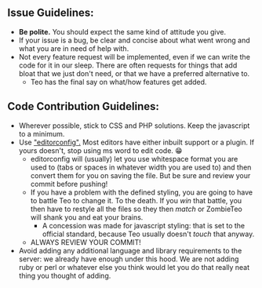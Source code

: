 ## Issue Guidelines:
* **Be polite.** You should expect the same kind of attitude you give.
* If your issue is a bug, be clear and concise about what went wrong and what you are in need of help with.
* Not every feature request will be implemented, even if we can write the code for it in our sleep. There are often requests for things that add bloat that we just don't need, or that we have a preferred alternative to.
  * Teo has the final say on what/how features get added.

## Code Contribution Guidelines:
* Wherever possible, stick to CSS and PHP solutions. Keep the javascript to a minimum.
* Use ["editorconfig".](http://editorconfig.org/#download) Most editors have either inbuilt support or a plugin. If yours doesn't, stop using ms word to edit code. :grin:
  * editorconfig will (usually) let you use whitespace format you are used to (tabs or spaces in whatever width you are used to) and then convert them for you on saving the file. But be sure and review your commit before pushing!
  * If you have a problem with the defined styling, you are going to have to battle Teo to change it. To the death. If you *win* that battle, you then have to restyle all the files so they then *match* or ZombieTeo will shank you and eat your brains.
    * A concession was made for javascript styling: that is set to the official standard, because Teo usually doesn't *touch* that anyway.
  * ALWAYS REVIEW YOUR COMMIT!
* Avoid adding any additional language and library requirements to the server: we already have enough under this hood. We are not adding ruby or perl or whatever else you think would let you do that really neat thing you thought of adding.
